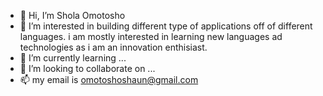 - 👋 Hi, I’m Shola Omotosho
- 👀 I’m interested in building different type of applications off of different languages. i am mostly interested in learning new languages ad technologies as i am an innovation enthisiast.
- 🌱 I’m currently learning ...
- 💞️ I’m looking to collaborate on ...
- 📫 my email is omotoshoshaun@gmail.com

<!---
shola1y/shola1y is a ✨ special ✨ repository because its `README.md` (this file) appears on your GitHub profile.
You can click the Preview link to take a look at your changes.
--->
